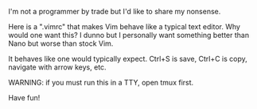I'm not a programmer by trade but I'd like to share my nonsense.

Here is a ".vimrc" that makes Vim behave like a typical text editor. Why would one want this? I dunno but I personally want something better than Nano but worse than stock Vim.

It behaves like one would typically expect. Ctrl+S is save, Ctrl+C is copy, navigate with arrow keys, etc.

WARNING: if you must run this in a TTY, open tmux first.

Have fun!

